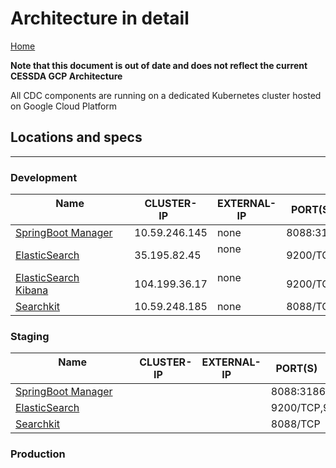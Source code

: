 # Architecture in detail

[Home](../Home.md)

**Note that this document is out of date and does not reflect the current CESSDA GCP Architecture**

All CDC components are running on a dedicated Kubernetes cluster hosted on Google Cloud Platform

## Locations and specs

---

### Development

Name                                                       | CLUSTER-IP    | EXTERNAL-IP   | PORT(S)           | CPU | MEM | Nodes
---------------------------                                | ------------- | ------------- | ----------------- | --- | --- | ---
[SpringBoot Manager](https://pasc-dev.cessda.eu/admin/)    | 10.59.246.145 |  none         | 8088:31860/TCP    |     |     |
[ElasticSearch](http://35.195.82.45:9200/)                 | 35.195.82.45  |  none         | 9200/TCP,9300/TCP |     |     |
[ElasticSearch Kibana](http://104.199.36.17:5601/)         | 104.199.36.17 |  none         | 9200/TCP,9300/TCP |     |     |
[Searchkit](https://pasc-dev.cessda.eu)                    | 10.59.248.185 |  none         | 8088/TCP          |     |     |  

### Staging

Name                                                       | CLUSTER-IP    | EXTERNAL-IP   | PORT(S)           | CPU | MEM | NODES
---------------------------                                | ------------- | ------------- | ----------------- | --- | --- | ---
[SpringBoot Manager](https://pasc-staging.cessda.eu/admin) |               |               | 8088:31860/TCP    |     |     |  
[ElasticSearch](http://35.190.217.39:9200)                 |               |               | 9200/TCP,9300/TCP |     |     |  
[Searchkit](https://pasc-staging.cessda.eu)                |               |               | 8088/TCP          |     |     |  

### Production
